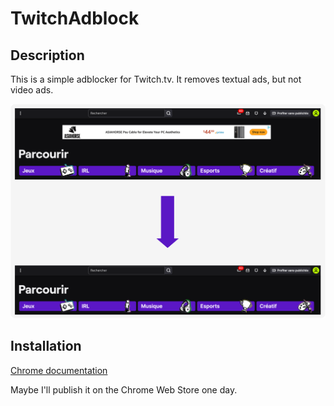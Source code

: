 # TwitchAdblock

## Description

This is a simple adblocker for Twitch.tv. It removes textual ads, but not video ads. 

![Description on image. ](resources/Description.png)

## Installation

[Chrome documentation](https://developer.chrome.com/docs/extensions/get-started/tutorial/hello-world?hl=en#load-unpacked)

Maybe I'll publish it on the Chrome Web Store one day.
